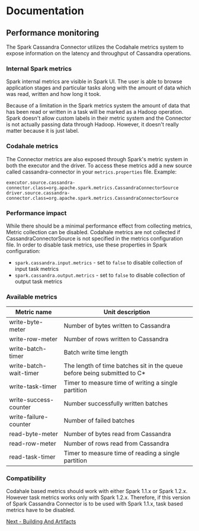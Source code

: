 # Documentation
## Performance monitoring

The Spark Cassandra Connector utilizes the Codahale metrics system to expose information on the
latency and throughput of Cassandra operations.

### Internal Spark metrics
Spark internal metrics are visible in Spark UI. The user is able to browse application stages and
particular tasks along with the amount of data which was read, written and how long it took.

Because of a limitation in the Spark metrics system the amount of data that has been read or written
in a task will be marked as a Hadoop operation. Spark doesn't allow custom labels in their metric
system and the Connector is not actually passing data through Hadoop. However, it doesn't really
matter because it is just label.

### Codahale metrics
The Connector metrics are also exposed through Spark's metric system in both the executor and the
driver. To access these metrics add a new source called cassandra-connector in your
`metrics.properties` file. Example:

```
executor.source.cassandra-connector.class=org.apache.spark.metrics.CassandraConnectorSource
driver.source.cassandra-connector.class=org.apache.spark.metrics.CassandraConnectorSource
```

### Performance impact
While there should be a minimal performance effect from collecting metrics, Metric collection can be
disabled. Codahale metrics are not collected if CassandraConnectorSource is not specified in the
metrics configuration file. In order to disable task metrics, use these properties in Spark
configuration:

- `spark.cassandra.input.metrics` - set to `false` to disable collection of input task metrics
- `spark.cassandra.output.metrics` - set to `false` to disable collection of output task metrics

### Available metrics
Metric name            | Unit description
-----------------------|---------------------------------------------------------------
write-byte-meter       | Number of bytes written to Cassandra
write-row-meter        | Number of rows written to Cassandra
write-batch-timer      | Batch write time length
write-batch-wait-timer | The length of time batches sit in the queue before being submitted to C*
write-task-timer       | Timer to measure time of writing a single partition
write-success-counter  | Number successfully written batches
write-failure-counter  | Number of failed batches
read-byte-meter        | Number of bytes read from Cassandra
read-row-meter         | Number of rows read from Cassandra
read-task-timer        | Timer to measure time of reading a single partition

### Compatibility
Codahale based metrics should work with either Spark 1.1.x or Spark 1.2.x. However task metrics
works only with Spark 1.2.x. Therefore, if this version of Spark Cassandra Connector is to be used with
Spark 1.1.x, task based metrics have to be disabled.

[Next - Building And Artifacts](12_building_and_artifacts.md)
